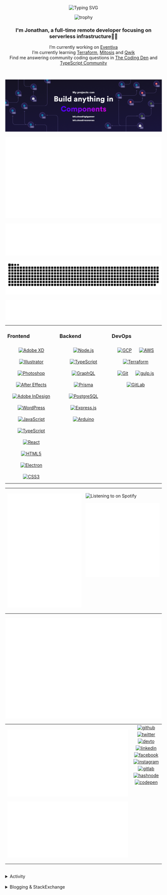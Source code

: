 <div align="center">

![Typing SVG](https://readme-typing-svg.demolab.com?font=Fira+Code&pause=1000&color=1AA9F7¢er=true&vCenter=true&width=275&lines=%3C+%F0%9F%91%8B+Hola%2C+World!+%3E;%3C+%F0%9F%91%8B+Hello%2C+World!+%3E;%3C+%F0%9F%91%8B+Bonjour%2C+World!+%3E;%3C+%F0%9F%91%8B+Welcome%2C+World+%3E)

</div>

<div align="center">

![trophy](https://github-profile-trophy.vercel.app/?username=tgtgamer&no-bg=true&no-frame=true&column=-1&margin-w=15)

</div>  
  
<div align="center">
  
###  I'm Jonathan, a full-time remote developer focusing on serverless infrastructure👨‍💻

I’m currently working on [Eventiva](https://github.com/eventiva/eventiva) </br>
I’m currently learning [Terraform](https://www.terraform.io/), [Mitosis](https://mitosis.builder.io/) and [Qwik](https://qwik.builder.io/) </br>
Find me answering community coding questions in [The Coding Den](https://discord.com/invite/code) and [TypeScript Community](https://discord.gg/typescript)

</div>
<br/>

<div align="center">

[![bit.cloud](./assets/Bit.cloud.png)](https://bit.cloud/tgtgamer)

</div>

<div align="center">

![Metrics](metrics/section-intro.svg)

</div>

<div align="center">

![Metrics](metrics/section-habbits.svg)

<picture>
  <source media="(prefers-color-scheme: dark)" srcset="games/github-snake-dark.svg" />
  <source media="(prefers-color-scheme: light)" srcset="games/github-snake.svg" />
  <img alt="github-snake" src="games/github-snake.svg" />
</picture>

![Metrics](metrics/section-languages.svg)

</div>

<table><tr><td valign="top" width="33%">

### Frontend

<div align="center">  
<a href="https://www.adobe.com/in/products/xd.html" target="_blank"><img style="margin: 10px" src="https://profilinator.rishav.dev/skills-assets/adobexd.png" alt="Adobe XD" height="50" /></a>  
<a href="https://www.adobe.com/in/products/illustrator.html" target="_blank"><img style="margin: 10px" src="https://profilinator.rishav.dev/skills-assets/adobe_illustrator-icon.svg" alt="Illustrator" height="50" /></a>  
<a href="https://www.adobe.com/in/products/photoshop.html" target="_blank"><img style="margin: 10px" src="https://profilinator.rishav.dev/skills-assets/photoshop-plain.svg" alt="Photoshop" height="50" /></a>  
<a href="https://www.adobe.com/in/products/aftereffects.html" target="_blank"><img style="margin: 10px" src="https://profilinator.rishav.dev/skills-assets/aftereffects.png" alt="After Effects" height="50" /></a>  
<a href="https://www.adobe.com/in/products/indesign.html" target="_blank"><img style="margin: 10px" src="https://profilinator.rishav.dev/skills-assets/adobeindesign.svg" alt="Adobe InDesign" height="50" /></a>  
<a href="https://wordpress.com/" target="_blank"><img style="margin: 10px" src="https://profilinator.rishav.dev/skills-assets/wordpress.png" alt="WordPress" height="50" /></a>  
<a href="https://www.javascript.com/" target="_blank"><img style="margin: 10px" src="https://profilinator.rishav.dev/skills-assets/javascript-original.svg" alt="JavaScript" height="50" /></a>  
<a href="https://www.typescriptlang.org/" target="_blank"><img style="margin: 10px" src="https://profilinator.rishav.dev/skills-assets/typescript-original.svg" alt="TypeScript" height="50" /></a>  
<a href="https://reactjs.org/" target="_blank"><img style="margin: 10px" src="https://profilinator.rishav.dev/skills-assets/react-original-wordmark.svg" alt="React" height="50" /></a>  
<a href="https://en.wikipedia.org/wiki/HTML5" target="_blank"><img style="margin: 10px" src="https://profilinator.rishav.dev/skills-assets/html5-original-wordmark.svg" alt="HTML5" height="50" /></a>  
<a href="https://www.electronjs.org/" target="_blank"><img style="margin: 10px" src="https://profilinator.rishav.dev/skills-assets/electron-original.svg" alt="Electron" height="50" /></a>  
<a href="https://www.w3schools.com/css/" target="_blank"><img style="margin: 10px" src="https://profilinator.rishav.dev/skills-assets/css3-original-wordmark.svg" alt="CSS3" height="50" /></a>  
</div>

</td><td valign="top" width="33%">

### Backend

<div align="center">  
<a href="https://nodejs.org/" target="_blank"><img style="margin: 10px" src="https://profilinator.rishav.dev/skills-assets/nodejs-original-wordmark.svg" alt="Node.js" height="50" /></a>  
<a href="https://www.typescriptlang.org/" target="_blank"><img style="margin: 10px" src="https://profilinator.rishav.dev/skills-assets/typescript-original.svg" alt="TypeScript" height="50" /></a>  
<a href="https://graphql.org/" target="_blank"><img style="margin: 10px" src="https://profilinator.rishav.dev/skills-assets/graphql.png" alt="GraphQL" height="50" /></a>  
<a href="https://www.prisma.io/" target="_blank"><img style="margin: 10px" src="https://profilinator.rishav.dev/skills-assets/prisma.png" alt="Prisma" height="50" /></a>  
<a href="https://www.postgresql.org/" target="_blank"><img style="margin: 10px" src="https://profilinator.rishav.dev/skills-assets/postgresql-original-wordmark.svg" alt="PostgreSQL" height="50" /></a>  
<a href="https://expressjs.com/" target="_blank"><img style="margin: 10px" src="https://profilinator.rishav.dev/skills-assets/express-original-wordmark.svg" alt="Express.js" height="50" /></a>  
<a href="https://www.arduino.cc/" target="_blank"><img style="margin: 10px" src="https://profilinator.rishav.dev/skills-assets/arduino.png" alt="Arduino" height="50" /></a>  
</div>

</td><td valign="top" width="33%">

### DevOps

<div align="center">  
<a href="https://cloud.google.com/" target="_blank"><img style="margin: 10px" src="https://profilinator.rishav.dev/skills-assets/google_cloud-icon.svg" alt="GCP" height="50" /></a>  
<a href="https://aws.amazon.com/" target="_blank"><img style="margin: 10px" src="https://profilinator.rishav.dev/skills-assets/amazonwebservices-original-wordmark.svg" alt="AWS" height="50" /></a>  
<a href="https://www.terraform.io/" target="_blank"><img style="margin: 10px" src="https://profilinator.rishav.dev/skills-assets/terraformio-icon.svg" alt="Terraform" height="50" /></a>  
<a href="https://github.com/" target="_blank"><img style="margin: 10px" src="https://profilinator.rishav.dev/skills-assets/git-scm-icon.svg" alt="Git" height="50" /></a>  
<a href="https://gulpjs.com/" target="_blank"><img style="margin: 10px" src="https://profilinator.rishav.dev/skills-assets/gulp-plain.svg" alt="gulp.js" height="50" /></a>  
<a href="https://about.gitlab.com/" target="_blank"><img style="margin: 10px" src="https://profilinator.rishav.dev/skills-assets/gitlab.svg" alt="GitLab" height="50" /></a>  
</div>

</td></tr></table>

<table style="border: none;"><tr style="border: none;"><td valign="top" width="50%" style="border: none;">

![Metrics](metrics/section-sponsors.svg)

</td><td valign="top" width="50%" style="border: none;">

![Listening to on Spotify](https://spotify-github-profile.vercel.app/api/view?uid=21xc6lko2t6sn466piiwtnhuq&cover_image=true&theme=novatorem&bar_color_cover=true)

![Metrics](metrics/section-leetcode.svg)

</td></tr></table>

![Metrics](metrics/section-achievements.svg)


<table style="border: none;"><tr style="border: none;"><td valign="top" width="80%" style="border: none;">

![Metrics](metrics/section-code.svg)

![Metrics](metrics/section-followup.svg)


</td><td valign="top" width="20%" style="border: none;">

<div align="center">

<a href="https://github.com/TGTGamer" target="_blank">
<img src=https://img.shields.io/badge/github-%2324292e.svg?&style=for-the-badge&logo=github&logoColor=white alt=github style="margin-bottom: 5px;" />
</a>

<a href="https://twitter.com/TGTGamer" target="_blank">
<img src=https://img.shields.io/badge/twitter-%2300acee.svg?&style=for-the-badge&logo=twitter&logoColor=white alt=twitter style="margin-bottom: 5px;" />
</a>

<a href="https://dev.to/TGTGamer" target="_blank">
<img src=https://img.shields.io/badge/dev.to-%2308090A.svg?&style=for-the-badge&logo=dev.to&logoColor=white alt=devto style="margin-bottom: 5px;" />
</a>

<a href="https://linkedin.com/in/tgtgamer" target="_blank">
<img src=https://img.shields.io/badge/linkedin-%231E77B5.svg?&style=for-the-badge&logo=linkedin&logoColor=white alt=linkedin style="margin-bottom: 5px;" />
</a>

<a href="https://www.facebook.com/jonathanstevens144" target="_blank">
<img src=https://img.shields.io/badge/facebook-%232E87FB.svg?&style=for-the-badge&logo=facebook&logoColor=white alt=facebook style="margin-bottom: 5px;" />
</a>

<a href="https://instagram.com/tgtgamer" target="_blank">
<img src=https://img.shields.io/badge/instagram-%23000000.svg?&style=for-the-badge&logo=instagram&logoColor=white alt=instagram style="margin-bottom: 5px;" />
</a>

<a href="https://gitlab.com/TGTGamer" target="_blank">
<img src=https://img.shields.io/badge/gitlab-330F63.svg?&style=for-the-badge&logo=gitlab&logoColor=white alt=gitlab style="margin-bottom: 5px;" />
</a>

<a href="https://hashnode.com/@TGTGamer" target="_blank">
<img src=https://img.shields.io/badge/hashnode-%232962FF.svg?&style=for-the-badge&logo=hashnode&logoColor=white alt=hashnode style="margin-bottom: 5px;" />
</a>

<a href="https://codepen.com/TGTGamer" target="_blank">
<img src=https://img.shields.io/badge/codepen-%23131417.svg?&style=for-the-badge&logo=codepen&logoColor=white alt=codepen style="margin-bottom: 5px;" />
</a>  
</div>

</td></tr></table>

<br/>

<details><summary> Activity </summary>
  
<table><tr><td valign="top" width="50%">

<!--START_SECTION:activity-->

1. ❌ Closed PR [#2](https://github.com/Eventiva/grand_theft_auto/pull/2) in [Eventiva/grand_theft_auto](https://github.com/Eventiva/grand_theft_auto)
2. ❌ Closed PR [#131](https://github.com/Eventiva/Eventiva/pull/131) in [Eventiva/Eventiva](https://github.com/Eventiva/Eventiva)
3. ❌ Closed PR [#132](https://github.com/Eventiva/Eventiva/pull/132) in [Eventiva/Eventiva](https://github.com/Eventiva/Eventiva)
4. ❌ Closed PR [#135](https://github.com/Eventiva/Eventiva/pull/135) in [Eventiva/Eventiva](https://github.com/Eventiva/Eventiva)
5. ❌ Closed PR [#134](https://github.com/Eventiva/Eventiva/pull/134) in [Eventiva/Eventiva](https://github.com/Eventiva/Eventiva)
6. ❌ Closed PR [#128](https://github.com/Eventiva/Eventiva/pull/128) in [Eventiva/Eventiva](https://github.com/Eventiva/Eventiva)
7. 🎉 Merged PR [#129](https://github.com/Eventiva/Eventiva/pull/129) in [Eventiva/Eventiva](https://github.com/Eventiva/Eventiva)
8. ❌ Closed PR [#127](https://github.com/Eventiva/Eventiva/pull/127) in [Eventiva/Eventiva](https://github.com/Eventiva/Eventiva)
9. ❌ Closed PR [#126](https://github.com/Eventiva/Eventiva/pull/126) in [Eventiva/Eventiva](https://github.com/Eventiva/Eventiva)
10. 🎉 Merged PR [#130](https://github.com/Eventiva/Eventiva/pull/130) in [Eventiva/Eventiva](https://github.com/Eventiva/Eventiva)
11. 💪 Opened PR [#128](https://github.com/Eventiva/Eventiva/pull/128) in [Eventiva/Eventiva](https://github.com/Eventiva/Eventiva)
12. ❌ Closed PR [#96](https://github.com/Eventiva/Eventiva/pull/96) in [Eventiva/Eventiva](https://github.com/Eventiva/Eventiva)
13. ❌ Closed PR [#125](https://github.com/Eventiva/Eventiva/pull/125) in [Eventiva/Eventiva](https://github.com/Eventiva/Eventiva)
14. ❌ Closed PR [#119](https://github.com/Eventiva/Eventiva/pull/119) in [Eventiva/Eventiva](https://github.com/Eventiva/Eventiva)
15. 🎉 Merged PR [#118](https://github.com/Eventiva/Eventiva/pull/118) in [Eventiva/Eventiva](https://github.com/Eventiva/Eventiva)
16. ❌ Closed PR [#120](https://github.com/Eventiva/Eventiva/pull/120) in [Eventiva/Eventiva](https://github.com/Eventiva/Eventiva)
17. ❌ Closed PR [#121](https://github.com/Eventiva/Eventiva/pull/121) in [Eventiva/Eventiva](https://github.com/Eventiva/Eventiva)
18. ❌ Closed PR [#122](https://github.com/Eventiva/Eventiva/pull/122) in [Eventiva/Eventiva](https://github.com/Eventiva/Eventiva)
19. 🎉 Merged PR [#124](https://github.com/Eventiva/Eventiva/pull/124) in [Eventiva/Eventiva](https://github.com/Eventiva/Eventiva)
20. 🎉 Merged PR [#123](https://github.com/Eventiva/Eventiva/pull/123) in [Eventiva/Eventiva](https://github.com/Eventiva/Eventiva)
21. 🎉 Merged PR [#117](https://github.com/Eventiva/Eventiva/pull/117) in [Eventiva/Eventiva](https://github.com/Eventiva/Eventiva)
22. ❌ Closed PR [#112](https://github.com/Eventiva/Eventiva/pull/112) in [Eventiva/Eventiva](https://github.com/Eventiva/Eventiva)
23. ❌ Closed PR [#111](https://github.com/Eventiva/Eventiva/pull/111) in [Eventiva/Eventiva](https://github.com/Eventiva/Eventiva)
24. ❌ Closed PR [#110](https://github.com/Eventiva/Eventiva/pull/110) in [Eventiva/Eventiva](https://github.com/Eventiva/Eventiva)
25. ❌ Closed PR [#109](https://github.com/Eventiva/Eventiva/pull/109) in [Eventiva/Eventiva](https://github.com/Eventiva/Eventiva)
26. ❌ Closed PR [#108](https://github.com/Eventiva/Eventiva/pull/108) in [Eventiva/Eventiva](https://github.com/Eventiva/Eventiva)
27. ❌ Closed PR [#107](https://github.com/Eventiva/Eventiva/pull/107) in [Eventiva/Eventiva](https://github.com/Eventiva/Eventiva)
28. ❌ Closed PR [#106](https://github.com/Eventiva/Eventiva/pull/106) in [Eventiva/Eventiva](https://github.com/Eventiva/Eventiva)
29. ❌ Closed PR [#105](https://github.com/Eventiva/Eventiva/pull/105) in [Eventiva/Eventiva](https://github.com/Eventiva/Eventiva)
30. ❌ Closed PR [#104](https://github.com/Eventiva/Eventiva/pull/104) in [Eventiva/Eventiva](https://github.com/Eventiva/Eventiva)
31. 🎉 Merged PR [#113](https://github.com/Eventiva/Eventiva/pull/113) in [Eventiva/Eventiva](https://github.com/Eventiva/Eventiva)
32. ❌ Closed PR [#114](https://github.com/Eventiva/Eventiva/pull/114) in [Eventiva/Eventiva](https://github.com/Eventiva/Eventiva)
33. ❌ Closed PR [#115](https://github.com/Eventiva/Eventiva/pull/115) in [Eventiva/Eventiva](https://github.com/Eventiva/Eventiva)
34. ❌ Reopened PR [#104](https://github.com/Eventiva/Eventiva/pull/104) in [Eventiva/Eventiva](https://github.com/Eventiva/Eventiva)
<!--END_SECTION:activity-->

</td></tr></table></details>

<br/>

<details>
 <summary> Blogging & StackExchange </summary>
  
<!-- BLOG-POST-LIST:START -->
- [PDF-Lib - React Native - Embed Images - image.scaleToFit Error Thrown](https://stackoverflow.com/questions/75745732/pdf-lib-react-native-embed-images-image-scaletofit-error-thrown)
- [Tensorflow React - Error: modelWeightsID must be a number or number array when import](https://stackoverflow.com/questions/74309939/tensorflow-react-error-modelweightsid-must-be-a-number-or-number-array-when-i)
- [Answer by Jonathan Stevens for Fetch status on audio stream - HTTP Response](https://stackoverflow.com/questions/67752301/fetch-status-on-audio-stream-http-response/67757137#67757137)
- [Fetch status on audio stream - HTTP Response](https://stackoverflow.com/questions/67752301/fetch-status-on-audio-stream-http-response)
- [Github Actions detect author_association](https://stackoverflow.com/questions/63188674/github-actions-detect-author-association)
- [Answer by Jonathan Stevens for React styling - Overflow issues - Expo &amp; Electron single workflow](https://stackoverflow.com/questions/59939824/react-styling-overflow-issues-expo-electron-single-workflow/59941715#59941715)
- [React styling - Overflow issues - Expo &amp; Electron single workflow](https://stackoverflow.com/questions/59939824/react-styling-overflow-issues-expo-electron-single-workflow)
- [React WebkitAppRegion Warnings](https://stackoverflow.com/questions/59870837/react-webkitappregion-warnings)
- [Dialogflow &amp; Express -- Fulfilment](https://stackoverflow.com/questions/57964582/dialogflow-express-fulfilment)
- [Answer by Jonathan Stevens for SVG Changing specific colour - CSS &amp; JS](https://stackoverflow.com/questions/51461082/svg-changing-specific-colour-css-js/51467484#51467484)
- [SVG Changing specific colour - CSS &amp; JS](https://stackoverflow.com/questions/51461082/svg-changing-specific-colour-css-js)
- [Complex Wireframe to solid for use in Autodesk 2018](https://stackoverflow.com/questions/47948929/complex-wireframe-to-solid-for-use-in-autodesk-2018)
- [Cookie based Redirection using Javascript](https://stackoverflow.com/questions/47686107/cookie-based-redirection-using-javascript)
- [How to make the bot know if its messaged someone before? C# based SteamBot](https://stackoverflow.com/questions/44035406/how-to-make-the-bot-know-if-its-messaged-someone-before-c-sharp-based-steambot)
- [How to convert fs:path to variable](https://stackoverflow.com/questions/43879791/how-to-convert-fspath-to-variable)
<!-- BLOG-POST-LIST:END -->
  
</details>
<br />
